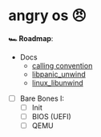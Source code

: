 # angry os 😠

**🏎 Roadmap**:
- Docs
    - [calling convention](https://en.wikipedia.org/wiki/Calling_convention)
    - [libpanic_unwind](https://github.com/rust-lang/rust/blob/edb368491551a77d77a48446d4ee88b35490c565/src/libpanic_unwind/gcc.rs#L11-L45)
    - [linux_libunwind](https://www.nongnu.org/libunwind/man/libunwind(3).html)
- [ ] Bare Bones I:
    - [ ] Init
    - [ ] BIOS (UEFI)
    - [ ] QEMU